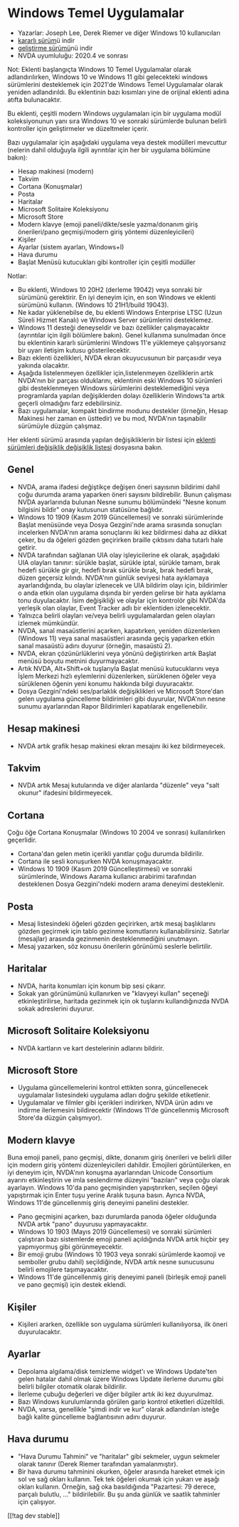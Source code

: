 # Windows Temel Uygulamalar #

* Yazarlar: Joseph Lee, Derek Riemer ve diğer Windows 10 kullanıcıları
* [kararlı sürüm][1]ü indir
* [geliştirme sürümü][2]nü indir
* NVDA uyumluluğu: 2020.4 ve sonrası

Not: Eklenti başlangıçta Windows 10 Temel Uygulamalar olarak
adlandırılırken, Windows 10 ve Windows 11 gibi gelecekteki windows
sürümlerini desteklemek için 2021'de Windows Temel Uygulamalar olarak
yeniden adlandırıldı. Bu eklentinin bazı kısımları yine de orijinal eklenti
adına atıfta bulunacaktır.

Bu eklenti, çeşitli modern Windows uygulamaları için bir uygulama modül
koleksiyonunun yanı sıra Windows 10 ve sonraki sürümlerde bulunan belirli
kontroller için geliştirmeler ve düzeltmeler içerir.

Bazı uygulamalar için aşağıdaki uygulama veya destek modülleri  mevcuttur
(nelerin dahil olduğuyla ilgili ayrıntılar için her bir uygulama bölümüne
bakın):

* Hesap makinesi (modern)
* Takvim
* Cortana (Konuşmalar)
* Posta
* Haritalar
* Microsoft Solitaire Koleksiyonu
* Microsoft Store
* Modern klavye (emoji paneli/dikte/sesle yazma/donanım giriş önerileri/pano
  geçmişi/modern giriş yöntemi düzenleyicileri)
* Kişiler
* Ayarlar (sistem ayarları, Windows+I)
* Hava durumu
* Başlat Menüsü kutucukları gibi kontroller için çeşitli modüller

Notlar:

* Bu eklenti, Windows 10 20H2 (derleme 19042) veya sonraki bir sürümünü
  gerektirir. En iyi deneyim için, en son Windows ve eklenti sürümünü
  kullanın. (Windows 10 21H1/build 19043).
* Ne kadar yüklenebilse de, bu eklenti Windows Enterprise LTSC (Uzun Süreli
  Hizmet Kanalı) ve Windows Server sürümlerini desteklemez.
* Windows 11 desteği deneyseldir ve bazı özellikler çalışmayacaktır
  (ayrıntılar için ilgili bölümlere  bakın). Genel kullanıma sunulmadan önce
  bu eklentinin kararlı sürümlerini Windows 11'e yüklemeye çalışıyorsanız
  bir uyarı iletişim kutusu gösterilecektir.
* Bazı eklenti özellikleri, NVDA ekran okuyucusunun bir parçasıdır veya
  yakında olacaktır.
* Aşağıda listelenmeyen özellikler için,listelenmeyen özelliklerin artık
  NVDA'nın bir parçası olduklarını, eklentinin eski Windows 10 sürümleri
  gibi desteklenmeyen Windows sürümlerini desteklemediğini veya programlarda
  yapılan değişiklerden dolayı özelliklerin Windows'ta artık geçerli
  olmadığını farz edebilirsiniz.
* Bazı uygulamalar, kompakt bindirme modunu destekler (örneğin, Hesap
  Makinesi her zaman en üsttedir) ve bu mod, NVDA'nın taşınabilir sürümüyle
  düzgün çalışmaz.

Her eklenti sürümü arasında yapılan değişikliklerin bir listesi için
[eklenti sürümleri değişiklik değişiklik listesi][3] dosyasına bakın.

## Genel

* NVDA, arama ifadesi değiştikçe değişen öneri sayısının bildirimi  dahil
  çoğu durumda arama yaparken öneri sayısını bildirebilir. Bunun çalışması
  NVDA ayarlarında bulunan Nesne sunumu bölümündeki  "Nesne konum bilgisini
  bildir" onay kutusunun statüsüne bağlıdır.
* Windows 10 1909 (Kasım 2019 Güncellemesi) ve sonraki sürümlerinde Başlat
  menüsünde veya Dosya Gezgini'nde arama sırasında sonuçları incelerken
  NVDA'nın arama sonuçlarını iki kez bildirmesi daha az dikkat çeker, bu da
  öğeleri gözden geçirirken braille çıktısını daha tutarlı hale getirir.
* NVDA tarafından sağlanan UIA olay işleyicilerine ek olarak, aşağıdaki UIA
  olayları tanınır: sürükle başlat, sürükle iptal, sürükle tamam, bırak
  hedefi sürükle gir gir, hedefi bırak sürükle bırak, bırak hedefi bırak,
  düzen geçersiz kılındı. NVDA'nın günlük seviyesi hata ayıklamaya
  ayarlandığında, bu olaylar izlenecek ve UIA bildirim olayı için,
  bildirimler o anda etkin olan uygulama dışında bir yerden gelirse bir hata
  ayıklama tonu duyulacaktır. İsim değişikliği ve olaylar için kontrolör
  gibi NVDA'da yerleşik olan olaylar, Event Tracker adlı bir eklentiden
  izlenecektir.
* Yalnızca belirli olayları ve/veya belirli uygulamalardan gelen olayları
  izlemek mümkündür.
* NVDA, sanal masaüstlerini açarken, kapatırken, yeniden düzenlerken
  (Windows 11) veya sanal masaüstleri arasında geçiş yaparken etkin sanal
  masaüstü adını duyurur (örneğin, masaüstü 2).
* NVDA, ekran çözünürlüklerini veya yönünü değiştirirken artık Başlat menüsü
  boyutu metnini duyurmayacaktır.
* Artık NVDA, Alt+Shift+ok tuşlarıyla Başlat menüsü kutucuklarını veya İşlem
  Merkezi hızlı eylemlerini düzenlerken,  sürüklenen öğeler veya sürüklenen
  öğenin yeni konumu hakkında bilgi duyuracaktır.
* Dosya Gezgini'ndeki ses/parlaklık değişiklikleri ve Microsoft Store'dan
  gelen uygulama güncelleme bildirimleri gibi duyurular, NVDA'nın nesne
  sunumu ayarlarından Rapor Bildirimleri kapatılarak engellenebilir.

## Hesap makinesi

* NVDA artık grafik hesap makinesi ekran mesajını iki kez bildirmeyecek.

## Takvim

* NVDA artık Mesaj kutularında ve diğer alanlarda "düzenle" veya "salt
  okunur" ifadesini bildirmeyecek.

## Cortana

Çoğu öğe Cortana  Konuşmalar (Windows 10 2004 ve sonrası) kullanılırken
geçerlidir.

* Cortana'dan gelen metin içerikli yanıtlar çoğu durumda bildirilir.
* Cortana ile sesli konuşurken NVDA konuşmayacaktır.
* Windows 10 1909 (Kasım 2019 Güncelleştirmesi) ve sonraki sürümlerinde,
  Windows Aarama kullanıcı arabirimi tarafından desteklenen Dosya
  Gezgini'ndeki modern arama deneyimi desteklenir.

## Posta

* Mesaj listesindeki öğeleri gözden geçirirken, artık mesaj başlıklarını
  gözden geçirmek için tablo gezinme komutlarını kullanabilirsiniz. Satırlar
  (mesajlar) arasında gezinmenin desteklenmediğini unutmayın.
* Mesaj yazarken, söz konusu önerilerin görünümü seslerle belirtilir.

## Haritalar

* NVDA, harita konumları için konum bip sesi çıkarır.
* Sokak yan görünümünü kullanırken ve "klavyeyi kullan" seçeneği
  etkinleştirilirse, haritada gezinmek için ok tuşlarını kullandığınızda
  NVDA sokak adreslerini duyurur.

## Microsoft Solitaire Koleksiyonu

* NVDA kartların ve kart destelerinin adlarını bildirir.

## Microsoft Store

* Uygulama güncellemelerini kontrol ettikten sonra, güncellenecek
  uygulamalar listesindeki uygulama adları doğru şekilde etiketlenir.
* Uygulamalar ve filmler gibi içerikleri indirirken, NVDA ürün adını ve
  indirme ilerlemesini bildirecektir (Windows 11'de güncellenmiş Microsoft
  Store'da düzgün çalışmıyor).

## Modern klavye

Buna emoji paneli, pano geçmişi, dikte, donanım giriş önerileri ve belirli
diller için modern giriş yöntemi düzenleyicileri dahildir. Emojileri
görüntülerken, en iyi deneyim için, NVDA'nın konuşma ayarlarından Unicode
Consortium ayarını etkinleştirin ve imla seslendirme düzeyini  "bazıları"
veya  çoğu olarak ayarlayın. Windows 10'da pano geçmişinden yapıştırırken,
seçilen öğeyi yapıştırmak için Enter tuşu yerine Aralık tuşuna basın. Ayrıca
NVDA, Windows 11'de güncellenmiş giriş deneyimi panelini destekler.

* Pano geçmişini açarken, bazı durumlarda panoda öğeler olduğunda NVDA artık
  "pano" duyurusu yapmayacaktır.
* Windows 10 1903 (Mayıs 2019 Güncellemesi) ve sonraki sürümleri çalıştıran
  bazı sistemlerde emoji paneli açıldığında NVDA artık hiçbir şey
  yapmıyormuş gibi görünmeyecektir.
* Bir emoji grubu (Windows 10 1903 veya sonraki sürümlerde kaomoji ve
  semboller grubu dahil) seçildiğinde, NVDA artık   nesne sunucusunu belirli
  emojilere taşımayacaktır.
* Windows 11'de güncellenmiş giriş deneyimi paneli (birleşik emoji paneli ve
  pano geçmişi) için destek eklendi.

## Kişiler

* Kişileri ararken, özellikle son uygulama sürümleri kullanılıyorsa, ilk
  öneri duyurulacaktır.

## Ayarlar

* Depolama algılama/disk temizleme widget'ı ve Windows Update'ten gelen
  hatalar dahil olmak üzere Windows Update ilerleme durumu gibi belirli
  bilgiler otomatik olarak bildirilir.
* İlerleme çubuğu değerleri ve diğer bilgiler artık iki kez duyurulmaz.
* Bazı Windows kurulumlarında görülen garip kontrol etiketleri düzeltildi.
* NVDA, varsa, genellikle "şimdi indir ve kur" olarak adlandırılan isteğe
  bağlı kalite güncelleme bağlantısının adını duyurur.

## Hava durumu

* "Hava Durumu Tahmini" ve "haritalar" gibi sekmeler, uygun sekmeler olarak
  tanınır (Derek Riemer tarafından yamalanmıştır).
* Bir hava durumu tahminini okurken, öğeler arasında hareket etmek için sol
  ve sağ okları kullanın. Tek tek öğeleri okumak için yukarı ve aşağı okları
  kullanın. Örneğin, sağ oka basıldığında "Pazartesi: 79 derece, parçalı
  bulutlu, ..." bildirilebilir. Bu şu anda günlük ve saatlik tahminler için
  çalışıyor.

[[!tag dev stable]]

[1]: https://addons.nvda-project.org/files/get.php?file=w10

[2]: https://addons.nvda-project.org/files/get.php?file=w10-dev

[3]: https://github.com/josephsl/wintenapps/wiki/w10changelog
